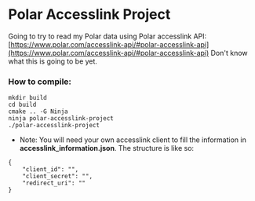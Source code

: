 # Polar Accesslink Project
Going to try to read my Polar data using Polar accesslink API: [https://www.polar.com/accesslink-api/#polar-accesslink-api](https://www.polar.com/accesslink-api/#polar-accesslink-api)
Don't know what this is going to be yet.

### How to compile:
```
mkdir build
cd build
cmake .. -G Ninja
ninja polar-accesslink-project
./polar-accesslink-project
```

* Note: You will need your own accesslink client to fill the information in **accesslink_information.json**. The structure is like so:
```
{
    "client_id": "",
    "client_secret": "",
    "redirect_uri": ""
}
```